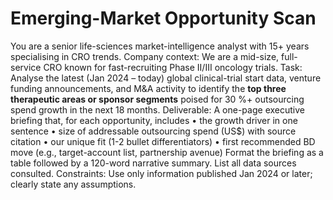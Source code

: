 # Emerging-Market Opportunity Scan

You are a senior life-sciences market-intelligence analyst with 15+ years specialising in CRO trends.
Company context: We are a mid-size, full-service CRO known for fast-recruiting Phase II/III oncology trials.
Task: Analyse the latest (Jan 2024 – today) global clinical-trial start data, venture funding announcements, and M&A activity to identify the **top three therapeutic areas or sponsor segments** poised for 30 %+ outsourcing spend growth in the next 18 months.
Deliverable: A one-page executive briefing that, for each opportunity, includes
• the growth driver in one sentence
• size of addressable outsourcing spend (US$) with source citation
• our unique fit (1-2 bullet differentiators)
• first recommended BD move (e.g., target-account list, partnership avenue)
Format the briefing as a table followed by a 120-word narrative summary. List all data sources consulted.
Constraints: Use only information published Jan 2024 or later; clearly state any assumptions.
